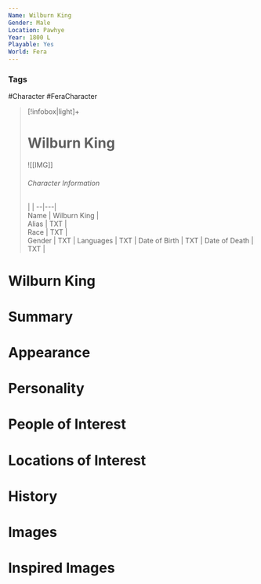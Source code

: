 ```yaml
---
Name: Wilburn King
Gender: Male
Location: Pawhye
Year: 1800 L
Playable: Yes
World: Fera
---
```


### Tags
#Character #FeraCharacter 

> [!infobox|light]+  
> # Wilburn King  
> ![[IMG]]  
> ###### Character Information
>  |   |
> --|---|  
> Name | Wilburn King |  
> Alias | TXT |  
> Race | TXT |  
> Gender | TXT |
> Languages | TXT |
> Date of Birth | TXT |
> Date of Death | TXT |

# Wilburn King

# Summary

# Appearance

# Personality

# People of Interest

# Locations of Interest

# History

# Images

# Inspired Images
